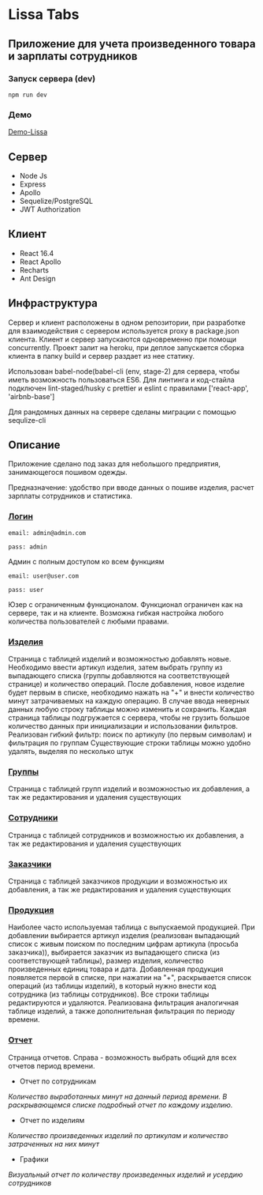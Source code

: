 # Lissa Tabs

## Приложение для учета произведенного товара и зарплаты сотрудников

### Запуск сервера (dev)
```
npm run dev
```

### Демо

[Demo-Lissa](https://demo-lissa.herokuapp.com/)


## Сервер

* Node Js
* Express
* Apollo
* Sequelize/PostgreSQL
* JWT Authorization

## Клиент

* React 16.4
* React Apollo
* Recharts
* Ant Design

## Инфраструктура

Сервер и клиент расположены в одном репозитории, при разработке для взаимодействия с сервером
используется proxy в package.json клиента. Клиент и сервер запускаются одновременно при помощи
concurrently. Проект залит на heroku, при деплое запускается сборка клиента в папку build
и сервер раздает из нее статику.

Использован babel-node(babel-cli (env, stage-2) для сервера, чтобы иметь возможность пользоваться  ES6.
Для линтинга и код-стайла подключен lint-staged/husky с prettier и eslint c правилами ['react-app', 'airbnb-base']

Для рандомных данных на сервере сделаны миграции с помощью sequlize-cli

## Описание

Приложение сделано под заказ для небольшого предприятия, занимающегося пошивом одежды.

Предназначение: удобство при вводе данных о пошиве изделия, расчет зарплаты сотрудников и статистика.

### [Логин](https://demo-lissa.herokuapp.com/login)
```
email: admin@admin.com
```
```
pass: admin
```

Админ с полным доступом ко всем функциям

```
email: user@user.com
```
```
pass: user
```

Юзер с ограниченным функционалом.  Функционал ограничен как на сервере, так и на клиенте. Возможна
гибкая настройка любого количества пользователей с любыми правами.

### [Изделия](https://demo-lissa.herokuapp.com/cards)

Страница с таблицей изделий и возможностью добавлять новые. Необходимо ввести артикул изделия, затем
выбрать группу из выпадающего списка (группы добавляются на соответствующей странице) и количество
операций. После добавления, новое изделие будет первым в списке, необходимо нажать на "+" и внести
количество минут затрачиваемых на каждую операцию. В случае ввода неверных данных любую строку таблицы
можно изменить и сохранить. Каждая страница таблицы подгружается с сервера, чтобы не грузить большое
количество данных при инициализации и использовании фильтров.
Реализован гибкий фильтр: поиск по артикулу (по первым символам) и фильтрация по группам
Существующие строки таблицы можно удобно удалять, выделяя по несколько штук

### [Группы](https://demo-lissa.herokuapp.com/groups)

Страница с таблицей групп изделий и возможностью их добавления, а так же редактирования и удаления
существующих

### [Сотрудники](https://demo-lissa.herokuapp.com/workers)

Страница с таблицей сотрудников и возможностью их добавления, а так же редактирования и удаления
существующих

### [Заказчики](https://demo-lissa.herokuapp.com/customers)

Страница с таблицей заказчиков продукции и возможностью их добавления, а так же редактирования и удаления
существующих

### [Продукция](https://demo-lissa.herokuapp.com/production)

Наиболее часто используемая таблица с выпускаемой продукцией. При добавлении выбирается артикул изделия
(реализован выпадающий список с живым поиском по последним цифрам артикула (просьба заказчика)),
выбирается заказчик из выпадающего списка (из соответствующей таблицы), размер изделия, количество
произведенных единиц товара и дата. Добавленная продукция появляется первой в списке, при нажатии на
 "+", раскрывается список операций (из таблицы изделий), в который нужно внести код сотрудника (из
 таблицы сотрудников).
Все строки таблицы редактируются и удаляются. Реализована фильтрация аналогичная таблице изделий, а
также дополнительная фильтрация по периоду времени.

### [Отчет](https://demo-lissa.herokuapp.com/reports)

Страница отчетов. Справа - возможность выбрать общий для всех отчетов период времени.

* Отчет по сотрудникам

*Количество выработанных минут на данный период времени. В раскрывающемся списке подробный отчет по
каждому изделию.*

* Отчет по изделиям

*Количество произведенных изделий по артикулам и количество затраченных на них минут*

* Графики

*Визуальный отчет по количеству произведенных изделий и усердию сотрудников*

